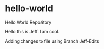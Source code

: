 # hello-world
Hello World Repository


Hello this is Jeff. I am cool.


Adding changes to file using Branch Jeff-Edits

